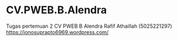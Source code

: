# CV.PWEB.B.Alendra
Tugas pertemuan 2 CV PWEB B Alendra Rafif Athaillah (5025221297)
https://jonosuprapto6969.wordpress.com/
